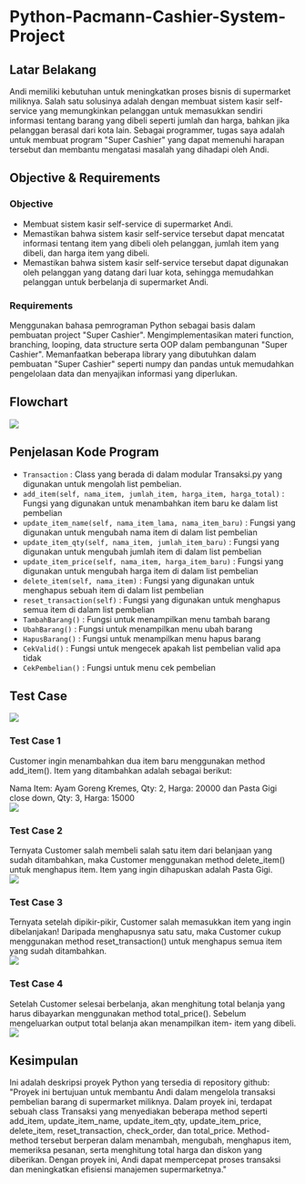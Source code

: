 # Python-Pacmann-Cashier-System-Project

## Latar Belakang
Andi memiliki kebutuhan untuk meningkatkan proses bisnis di supermarket miliknya. Salah satu solusinya adalah dengan membuat sistem kasir self-service yang memungkinkan pelanggan untuk memasukkan sendiri informasi tentang barang yang dibeli seperti jumlah dan harga, bahkan jika pelanggan berasal dari kota lain. Sebagai programmer, tugas saya adalah untuk membuat program "Super Cashier" yang dapat memenuhi harapan tersebut dan membantu mengatasi masalah yang dihadapi oleh Andi.
## Objective & Requirements

### Objective
- Membuat sistem kasir self-service di supermarket Andi.
- Memastikan bahwa sistem kasir self-service tersebut dapat mencatat informasi tentang item yang dibeli oleh pelanggan, jumlah item yang dibeli, dan harga item yang dibeli.
- Memastikan bahwa sistem kasir self-service tersebut dapat digunakan oleh pelanggan yang datang dari luar kota, sehingga memudahkan pelanggan untuk berbelanja di supermarket Andi.

### Requirements
Menggunakan bahasa pemrograman Python sebagai basis dalam pembuatan project "Super Cashier".
Mengimplementasikan materi function, branching, looping, data structure serta OOP dalam pembangunan "Super Cashier".
Memanfaatkan beberapa library yang dibutuhkan dalam pembuatan "Super Cashier" seperti numpy dan pandas untuk memudahkan pengelolaan data dan menyajikan informasi yang diperlukan.

## Flowchart <br>
<img src='https://github.com/jemmyfebryan/Python-Pacmann-Cashier-System-Project/blob/main/img/flowchart.jpg'> <br>

## Penjelasan Kode Program

- `Transaction` : Class yang berada di dalam modular Transaksi.py yang digunakan untuk mengolah list pembelian.
- `add_item(self, nama_item, jumlah_item, harga_item, harga_total)` : Fungsi yang digunakan untuk menambahkan item baru ke dalam list pembelian
- `update_item_name(self, nama_item_lama, nama_item_baru)` : Fungsi yang digunakan untuk mengubah nama item di dalam list pembelian
- `update_item_qty(self, nama_item, jumlah_item_baru)` : Fungsi yang digunakan untuk mengubah jumlah item di dalam list pembelian
- `update_item_price(self, nama_item, harga_item_baru)` : Fungsi yang digunakan untuk mengubah harga item di dalam list pembelian
- `delete_item(self, nama_item)` : Fungsi yang digunakan untuk menghapus sebuah item di dalam list pembelian
- `reset_transaction(self)` : Fungsi yang digunakan untuk menghapus semua item di dalam list pembelian
- `TambahBarang()` : Fungsi untuk menampilkan menu tambah barang
- `UbahBarang()` : Fungsi untuk menampilkan menu ubah barang
- `HapusBarang()` : Fungsi untuk menampilkan menu hapus barang
- `CekValid()` : Fungsi untuk mengecek apakah list pembelian valid apa tidak
- `CekPembelian()` : Fungsi untuk menu cek pembelian


## Test Case
<img src='https://github.com/jemmyfebryan/Python-Pacmann-Cashier-System-Project/blob/main/img/Test0.png'> <br>
### Test Case 1
Customer ingin menambahkan dua item baru menggunakan method add_item(). Item yang ditambahkan adalah sebagai berikut:

Nama Item: Ayam Goreng Kremes, Qty: 2, Harga: 20000 dan Pasta Gigi close down, Qty: 3, Harga: 15000 <br>
<img src='https://github.com/jemmyfebryan/Python-Pacmann-Cashier-System-Project/blob/main/img/Test1.png'> <br>


### Test Case 2
Ternyata Customer salah membeli salah satu item dari belanjaan yang sudah ditambahkan, maka Customer menggunakan method delete_item() untuk menghapus item. Item yang ingin dihapuskan adalah Pasta Gigi. <br>
<img src='https://github.com/jemmyfebryan/Python-Pacmann-Cashier-System-Project/blob/main/img/Test2.png'> <br>


### Test Case 3
Ternyata setelah dipikir-pikir, Customer salah memasukkan item yang ingin dibelanjakan! Daripada menghapusnya satu satu, maka Customer cukup menggunakan method reset_transaction() untuk menghapus semua item yang sudah ditambahkan. <br>
<img src='https://github.com/jemmyfebryan/Python-Pacmann-Cashier-System-Project/blob/main/img/Test3.png'> <br>


### Test Case 4
Setelah Customer selesai berbelanja, akan menghitung total belanja yang harus dibayarkan menggunakan method total_price(). Sebelum mengeluarkan output total belanja akan menampilkan item- item yang dibeli. <br>
<img src='https://github.com/jemmyfebryan/Python-Pacmann-Cashier-System-Project/blob/main/img/Test4.png'> <br>



## Kesimpulan
Ini adalah deskripsi proyek Python yang tersedia di repository github: "Proyek ini bertujuan untuk membantu Andi dalam mengelola transaksi pembelian barang di supermarket miliknya. Dalam proyek ini, terdapat sebuah class Transaksi yang menyediakan beberapa method seperti add_item, update_item_name, update_item_qty, update_item_price, delete_item, reset_transaction, check_order, dan total_price. Method-method tersebut berperan dalam menambah, mengubah, menghapus item, memeriksa pesanan, serta menghitung total harga dan diskon yang diberikan. Dengan proyek ini, Andi dapat mempercepat proses transaksi dan meningkatkan efisiensi manajemen supermarketnya."
